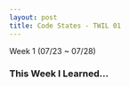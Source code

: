 ```yaml
---
layout: post
title: Code States - TWIL 01
---
```


Week 1 (07/23 ~ 07/28)
### This Week I Learned...


